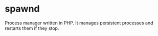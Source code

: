 spawnd
=========

Process manager written in PHP. It manages persistent processes and restarts them if they stop.
